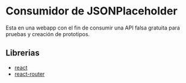 # Consumidor de JSONPlaceholder

Esta en una webapp con el fin de consumir una API falsa gratuita para pruebas y creación de prototipos.

## Librerias

- [react](https://github.com/facebook/react/)
- [react-router](https://github.com/remix-run/react-router)
